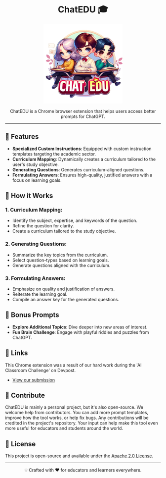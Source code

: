 <h1 align="center">ChatEDU 🎓</h1>
<p align="center">
  <img src="chateduicon.png" width="256px" height="256px">
</p>
<p align="center">
  ChatEDU is a Chrome browser extension that helps users access better prompts for ChatGPT.
</p>

---

## 🎯 Features

- **Specialized Custom Instructions**: Equipped with custom instruction templates targeting the academic sector.
- **Curriculum Mapping**: Dynamically creates a curriculum tailored to the user's study objective.
- **Generating Questions**: Generates curriculum-aligned questions.
- **Formulating Answers**: Ensures high-quality, justified answers with a focus on learning goals.

## 🚀 How it Works

### 1. Curriculum Mapping:
   - Identify the subject, expertise, and keywords of the question.
   - Refine the question for clarity.
   - Create a curriculum tailored to the study objective.

### 2. Generating Questions:
   - Summarize the key topics from the curriculum.
   - Select question-types based on learning goals.
   - Generate questions aligned with the curriculum.

### 3. Formulating Answers:
   - Emphasize on quality and justification of answers.
   - Reiterate the learning goal.
   - Compile an answer key for the generated questions.

## 🎉 Bonus Prompts
- **Explore Additional Topics**: Dive deeper into new areas of interest.
- **Fun Brain Challenge**: Engage with playful riddles and puzzles from ChatGPT.

## 🔗 Links

This Chrome extension was a result of our hard work during the 'AI Classroom Challenge' on Devpost. 
- [View our submission](https://devpost.com/software/chat-edu)


## 🤝 Contribute

ChatEDU is mainly a personal project, but it's also open-source. We welcome help from contributors. You can add more prompt templates, improve how the tool works, or help fix bugs. Any contributions will be credited in the project's repository. Your input can help make this tool even more useful for educators and students around the world.

## 📜 License

This project is open-source and available under the [Apache 2.0 License](LICENSE).

---

<p align="center">
  💡 Crafted with ❤️ for educators and learners everywhere.
</p>
